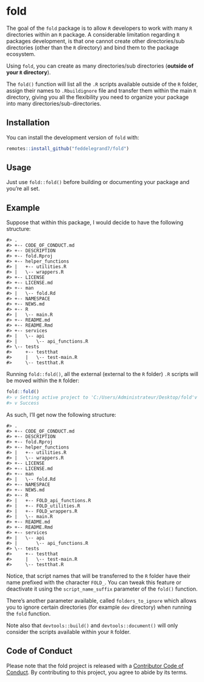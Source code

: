 
<!-- README.md is generated from README.Rmd. Please edit that file -->

# fold

<!-- badges: start -->
<!-- badges: end -->

The goal of the `fold` package is to allow `R` developers to work with
many `R` directories within an `R` package. A considerable limitation
regarding `R` packages development, is that one cannot create other
directories/sub directories (other than the `R` directory) and bind them
to the package ecosystem.

Using `fold`, you can create as many directories/sub directories
(**outside of your `R` directory**).

The `fold()` function will list all the `.R` scripts available outside
of the `R` folder, assign their names to `.Rbuildignore` file and
transfer them within the main `R` directory, giving you all the
flexibility you need to organize your package into many
directories/sub-directories.

## Installation

You can install the development version of `fold` with:

``` r
remotes::install_github("feddelegrand7/fold")
```

## Usage

Just use `fold::fold()` before building or documenting your package and
you’re all set.

## Example

Suppose that within this package, I would decide to have the following
structure:

    #> .
    #> +-- CODE_OF_CONDUCT.md
    #> +-- DESCRIPTION
    #> +-- fold.Rproj
    #> +-- helper_functions
    #> |   +-- utilities.R
    #> |   \-- wrappers.R
    #> +-- LICENSE
    #> +-- LICENSE.md
    #> +-- man
    #> |   \-- fold.Rd
    #> +-- NAMESPACE
    #> +-- NEWS.md
    #> +-- R
    #> |   \-- main.R
    #> +-- README.md
    #> +-- README.Rmd
    #> +-- services
    #> |   \-- api
    #> |       \-- api_functions.R
    #> \-- tests
    #>     +-- testthat
    #>     |   \-- test-main.R
    #>     \-- testthat.R

Running `fold::fold()`, all the external (external to the `R` folder)
`.R` scripts will be moved within the `R` folder:

``` r
fold::fold()
#> v Setting active project to 'C:/Users/Administrateur/Desktop/fold'v Adding '^helper_functions$', '^services$', '^api$' to '.Rbuildignore'i Copying the following R files with prefix 'FOLD_' into the R folder: helper_functions/utilities.R, helper_functions/wrappers.R, services/api/api_functions.R
#> v Success
```

As such, I’ll get now the following structure:

    #> .
    #> +-- CODE_OF_CONDUCT.md
    #> +-- DESCRIPTION
    #> +-- fold.Rproj
    #> +-- helper_functions
    #> |   +-- utilities.R
    #> |   \-- wrappers.R
    #> +-- LICENSE
    #> +-- LICENSE.md
    #> +-- man
    #> |   \-- fold.Rd
    #> +-- NAMESPACE
    #> +-- NEWS.md
    #> +-- R
    #> |   +-- FOLD_api_functions.R
    #> |   +-- FOLD_utilities.R
    #> |   +-- FOLD_wrappers.R
    #> |   \-- main.R
    #> +-- README.md
    #> +-- README.Rmd
    #> +-- services
    #> |   \-- api
    #> |       \-- api_functions.R
    #> \-- tests
    #>     +-- testthat
    #>     |   \-- test-main.R
    #>     \-- testthat.R

Notice, that script names that will be transferred to the `R` folder
have their name prefixed with the character `FOLD_`. You can tweak this
feature or deactivate it using the `script_name_suffix` parameter of the
`fold()` function.

There’s another parameter available, called `folders_to_ignore` which
allows you to ignore certain directories (for example `dev` directory)
when running the `fold` function.

Note also that `devtools::build()` and `devtools::document()` will only
consider the scripts available within your `R` folder.

## Code of Conduct

Please note that the fold project is released with a [Contributor Code
of
Conduct](https://contributor-covenant.org/version/2/0/CODE_OF_CONDUCT.html).
By contributing to this project, you agree to abide by its terms.
